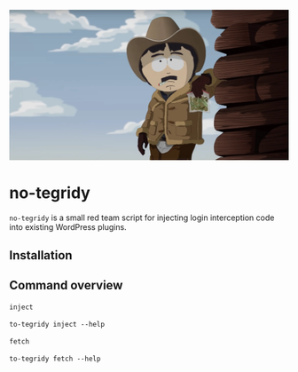 ![Image of Randy Marsh](./header-image.webp)

# no-tegridy

`no-tegridy` is a small red team script for injecting login interception code into existing WordPress plugins.

## Installation

## Command overview

`inject`

`to-tegridy inject --help`

`fetch`

`to-tegridy fetch --help`
